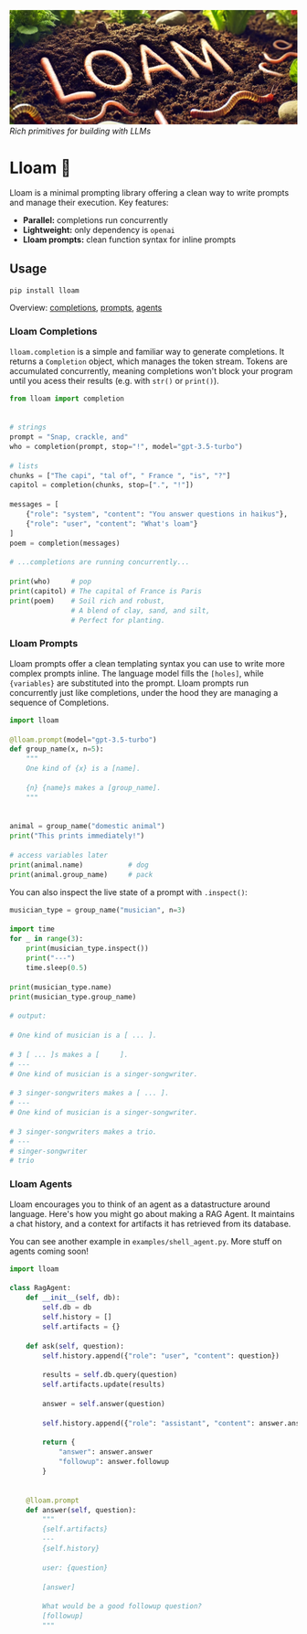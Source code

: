 ![](assets/lloam.png)
*Rich primitives for building with LLMs*
# Lloam 🌱
Lloam is a minimal prompting library offering a clean way to write prompts and manage their execution. Key features:

- **Parallel:** completions run concurrently
- **Lightweight:** only dependency is `openai`
- **Lloam prompts:** clean function syntax for inline prompts


## Usage

```
pip install lloam
```

Overview: [completions](#lloam-completions), [prompts](#lloam-prompts), [agents](#lloam-agents)

### Lloam Completions

`lloam.completion` is a simple and familiar way to generate completions. It returns a `Completion` object, which manages the token stream.  Tokens are accumulated concurrently, meaning completions won't block your program until you acess their results (e.g. with `str()` or `print()`).

```python
from lloam import completion


# strings
prompt = "Snap, crackle, and"
who = completion(prompt, stop="!", model="gpt-3.5-turbo")

# lists
chunks = ["The capi", "tal of", " France ", "is", "?"]
capitol = completion(chunks, stop=[".", "!"])

messages = [
    {"role": "system", "content": "You answer questions in haikus"},
    {"role": "user", "content": "What's loam"}
]
poem = completion(messages)

# ...completions are running concurrently...

print(who)     # pop
print(capitol) # The capital of France is Paris
print(poem)    # Soil rich and robust,
               # A blend of clay, sand, and silt,
               # Perfect for planting.
```

### Lloam Prompts
Lloam prompts offer a clean templating syntax you can use to write more complex prompts inline. The language model fills the `[holes]`, while `{variables}` are substituted into the prompt. Lloam prompts run concurrently just like completions, under the hood they are managing a sequence of Completions.

```python
import lloam

@lloam.prompt(model="gpt-3.5-turbo")
def group_name(x, n=5):
    """
    One kind of {x} is a [name].

    {n} {name}s makes a [group_name].
    """


animal = group_name("domestic animal")
print("This prints immediately!")

# access variables later
print(animal.name)           # dog
print(animal.group_name)     # pack
```

You can also inspect the live state of a prompt with `.inspect()`:

```python
musician_type = group_name("musician", n=3)

import time
for _ in range(3):
    print(musician_type.inspect())
    print("---")
    time.sleep(0.5)

print(musician_type.name)
print(musician_type.group_name)

# output:

# One kind of musician is a [ ... ].

# 3 [ ... ]s makes a [     ].
# ---
# One kind of musician is a singer-songwriter.

# 3 singer-songwriters makes a [ ... ].
# ---
# One kind of musician is a singer-songwriter.

# 3 singer-songwriters makes a trio.
# ---
# singer-songwriter
# trio
```

### Lloam Agents
Lloam encourages you to think of an agent as a datastructure around language. Here's how you might go about making a RAG Agent. It maintains a chat history, and a context for artifacts it has retrieved from its database.

You can see another example in `examples/shell_agent.py`. More stuff on agents coming soon!

```python
import lloam

class RagAgent:
    def __init__(self, db):
        self.db = db
        self.history = []
        self.artifacts = {}

    def ask(self, question):
        self.history.append({"role": "user", "content": question})

        results = self.db.query(question)
        self.artifacts.update(results)

        answer = self.answer(question)

        self.history.append({"role": "assistant", "content": answer.answer})

        return {
            "answer": answer.answer
            "followup": answer.followup
        }


    @lloam.prompt
    def answer(self, question):
        """
        {self.artifacts}
        ---
        {self.history}

        user: {question}

        [answer]

        What would be a good followup question?
        [followup]
        """
```
